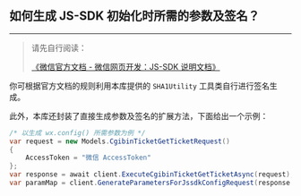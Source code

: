 ﻿## 如何生成 JS-SDK 初始化时所需的参数及签名？

---

> 请先自行阅读：
>
> [《微信官方文档 - 微信网页开发：JS-SDK 说明文档》](https://developers.weixin.qq.com/doc/offiaccount/OA_Web_Apps/JS-SDK.html)

你可根据官方文档的规则利用本库提供的 `SHA1Utility` 工具类自行进行签名生成。

此外，本库还封装了直接生成参数及签名的扩展方法，下面给出一个示例：

```csharp
/* 以生成 wx.config() 所需参数为例 */
var request = new Models.CgibinTicketGetTicketRequest()
{
    AccessToken = "微信 AccessToken"
};
var response = await client.ExecuteCgibinTicketGetTicketAsync(request);
var paramMap = client.GenerateParametersForJssdkConfigRequest(response.Ticket, "https://example.com");
```
